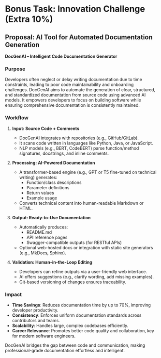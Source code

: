 # Bonus Task: Innovation Challenge (Extra 10%)

## Proposal: AI Tool for Automated Documentation Generation  
**DocGenAI – Intelligent Code Documentation Generator**

### Purpose  
Developers often neglect or delay writing documentation due to time constraints, leading to poor code maintainability and onboarding challenges. DocGenAI aims to automate the generation of clear, structured, and standardized documentation from source code using advanced AI models. It empowers developers to focus on building software while ensuring comprehensive documentation is consistently maintained.

### Workflow  
1. **Input: Source Code + Comments**  
   - DocGenAI integrates with repositories (e.g., GitHub/GitLab).  
   - It scans code written in languages like Python, Java, or JavaScript.  
   - NLP models (e.g., BERT, CodeBERT) parse function/method signatures, docstrings, and inline comments.  

2. **Processing: AI-Powered Documentation**  
   - A transformer-based engine (e.g., GPT or T5 fine-tuned on technical writing) generates:  
     - Function/class descriptions  
     - Parameter definitions  
     - Return values  
     - Example usage  
   - Converts technical content into human-readable Markdown or HTML.  

3. **Output: Ready-to-Use Documentation**  
   - Automatically produces:  
     - README.md  
     - API reference pages  
     - Swagger-compatible outputs (for RESTful APIs)  
   - Optional web-hosted docs or integration with static site generators (e.g., MkDocs, Sphinx).  

4. **Validation: Human-in-the-Loop Editing**  
   - Developers can refine outputs via a user-friendly web interface.  
   - AI offers suggestions (e.g., clarify wording, add missing examples).  
   - Git-based versioning of changes ensures traceability.  

### Impact  
- **Time Savings**: Reduces documentation time by up to 70%, improving developer productivity.  
- **Consistency**: Enforces uniform documentation standards across contributors and teams.  
- **Scalability**: Handles large, complex codebases efficiently.  
- **Career Relevance**: Promotes better code quality and collaboration, key for modern software engineers.  

DocGenAI bridges the gap between code and communication, making professional-grade documentation effortless and intelligent.